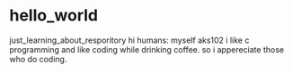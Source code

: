 # hello_world
just_learning_about_resporitory
hi humans:
myself aks102 i like c programming and like coding while drinking coffee.
so i appereciate those who do coding.
